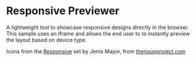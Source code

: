 # Responsive Previewer
A lightweight tool to showcase responsive designs directly in the browser. This sample uses an iframe and allows the end user to to instantly preview the layout based on device type. 

Icons from the [Responsive](https://thenounproject.com/jum/collection/responsive/?oq=responsive&cidx=0) set by Jems Mayor, from [thenounproject.com](thenounproject.com) 

